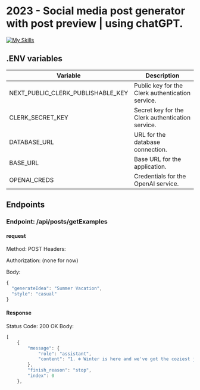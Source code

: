 
# 2023 - Social media post generator with post preview | using chatGPT.
[![My Skills](https://skills.thijs.gg/icons?i=nextjs,ts,tailwind,postman)](https://skills.thijs.gg)



## .ENV variables
| Variable                 | Description                               |
|--------------------------|-------------------------------------------|
| NEXT_PUBLIC_CLERK_PUBLISHABLE_KEY | Public key for the Clerk authentication service. |
| CLERK_SECRET_KEY         | Secret key for the Clerk authentication service. |
| DATABASE_URL             | URL for the database connection.            |
| BASE_URL                 | Base URL for the application.               |
| OPENAI_CREDS             | Credentials for the OpenAI service.         |



## Endpoints

### Endpoint: /api/posts/getExamples

#### request
Method: POST
Headers:

Authorization: (none for now)

Body:
```javascript
{
  "generateIdea": "Summer Vacation",
  "style": "casual"
}
```
#### Response
Status Code: 200 OK
Body:
```javascript
[
    {
        "message": {
            "role": "assistant",
            "content": "1. ❄️ Winter is here and we've got the coziest jumpers to keep you warm! 😍\n2. 🐑 Double tap if you need this sheepskin jumper in your life! 😍\n3. 🤩 Who says you can't be stylish AND warm this winter? Check out our sheepskin jumpers! \n4. 🔥 Our sheepskin jumpers will have you feeling cozy and looking 🔥! \n5. 🌧️ Keep the rain and cold at bay with our latest collection of sheepskin jumpers! ☔\n6. 🙌 We're excited to announce our new arrival of sheepskin jumpers! \n7. 🧥 Say goodbye to stiff and unforgiving winter jackets, and hello to the softest sheepskin jumpers! \n8. 💥 Can we just take a moment to appreciate how cute AND functional our sheepskin jumpers are?! 😍\n9. 🌡️ Don't let the winter chill bring you down! Shop our sheepskin jumpers to stay comfy all day long! \n10. 🐏 Our sheepskin jumpers are made from the finest materials, so you can tackle winter in style!"
        },
        "finish_reason": "stop",
        "index": 0
    },
```

